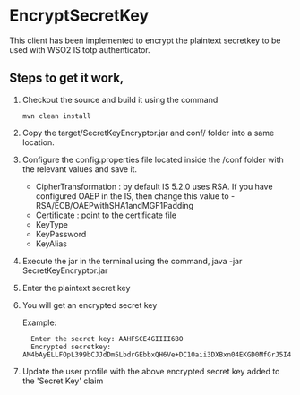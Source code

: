 # EncryptSecretKey

This client has been implemented to encrypt the plaintext secretkey to be used with WSO2 IS totp authenticator. 

## Steps to get it work,

1. Checkout the source and build it using the command

    `mvn clean install`
2. Copy the target/SecretKeyEncryptor.jar and conf/ folder into a same location.
3. Configure the config.properties file located inside the /conf folder with the relevant values and save it. 
	- CipherTransformation : by default IS 5.2.0 uses RSA. If you have configured OAEP in the IS, then change this value to - RSA/ECB/OAEPwithSHA1andMGF1Padding
	- Certificate : point to the certificate file
	- KeyType
	- KeyPassword
	- KeyAlias
4. Execute the jar in the terminal using the command,
	 java -jar SecretKeyEncryptor.jar
5. Enter the plaintext secret key
6. You will get an encrypted secret key

    Example:
    ```
      Enter the secret key: AAHFSCE4GIIII6BO
      Encrypted secretkey: AM4bAyELLFOpL399bCJJdDm5LbdrGEbbxQH6Ve+DC1Oaii3DXBxn04EKGD0MfGrJ5I4E+ZOc+TudoaeoTeRfbMeogq5RjZQZZmMaPforEDCQeAmGyNC3TwriVCfiESTrpFtKGSqXFgJXsTE8eNN/0i1MQex32oe6Du19yrfGDRk=
    ```  
7. Update the user profile with the above encrypted secret key added to the 'Secret Key' claim
